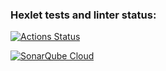 ### Hexlet tests and linter status:
[![Actions Status](https://github.com/illiarem/frontend-project-44/actions/workflows/hexlet-check.yml/badge.svg)](https://github.com/illiarem/frontend-project-44/actions)


[![SonarQube Cloud](https://sonarcloud.io/images/project_badges/sonarcloud-light.svg)](https://sonarcloud.io/summary/new_code?id=illiarem_frontend-project-44)
